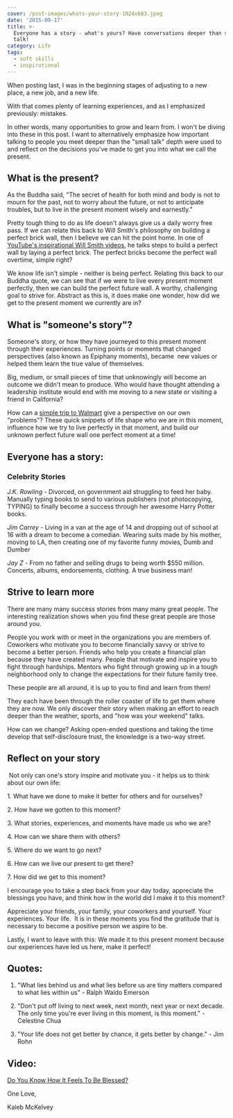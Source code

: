 ```yaml
---
cover: /post-images/whats-your-story-1024x683.jpeg
date: '2015-09-17'
title: >-
  Everyone has a story - what's yours? Have conversations deeper than small
  talk!
category: Life
tags:
  - soft skills
  - inspirational
---
```

When posting last, I was in the beginning stages of adjusting to a new place, a new job, and a new life. 

With that comes plenty of learning experiences, and as I emphasized previously: mistakes. 

In other words, many opportunities to grow and learn from. I won't be diving into these in this post. I want to alternatively emphasize how important talking to people you meet deeper than the "small talk" depth were used to and reflect on the decisions you've made to get you into what we call the present. 

## What is the present?

As the Buddha said, "The secret of health for both mind and body is not to mourn for the past, not to worry about the future, or not to anticipate troubles, but to live in the present moment wisely and earnestly." 

Pretty tough thing to do as life doesn't always give us a daily worry free pass. If we can relate this back to Will Smith's philosophy on building a perfect brick wall, then I believe we can hit the point home. In one of [YouTube's inspirational Will Smith videos](https://www.youtube.com/watch?v=eSwevO5VnoE), he talks steps to build a perfect wall by laying a perfect brick. The perfect bricks become the perfect wall overtime, simple right? 

We know life isn't simple - neither is being perfect. Relating this back to our Buddha quote, we can see that if we were to live every present moment perfectly, then we can build the perfect future wall. A worthy, challenging goal to strive for. Abstract as this is, it does make one wonder, how did we get to the present moment we currently are in? 

## What is "someone's story"?

Someone's story, or how they have journeyed to this present moment through their experiences. Turning points or moments that changed perspectives (also known as Epiphany moments), became  new values or helped them learn the true value of themselves. 

Big, medium, or small pieces of time that unknowingly will become an outcome we didn't mean to produce. Who would have thought attending a leadership institute would end with me moving to a new state or visiting a friend in California? 

How can a [simple trip to Walmart](https://kalebmckelvey.com/how-my-positive-thinking-journey-began) give a perspective on our own "problems"? These quick snippets of life shape who we are in this moment, influence how we try to live perfectly in that moment, and build our unknown perfect future wall one perfect moment at a time! 

## Everyone has a story:

### Celebrity Stories

_J.K. Rowling_ \- Divorced, on government aid struggling to feed her baby. Manually typing books to send to various publishers (not photocopying, TYPING) to finally become a success through her awesome Harry Potter books. 

_Jim Carrey_ \- Living in a van at the age of 14 and dropping out of school at 16 with a dream to become a comedian. Wearing suits made by his mother, moving to LA, then creating one of my favorite funny movies, Dumb and Dumber 

_Jay Z_ \- From no father and selling drugs to being worth $550 million. Concerts, albums, endorsements, clothing. A true business man! 

## Strive to learn more

There are many many success stories from many many great people. The interesting realization shows when you find these great people are those around you. 

People you work with or meet in the organizations you are members of. Coworkers who motivate you to become financially savvy or strive to become a better person. Friends who help you create a financial plan because they have created many. People that motivate and inspire you to fight through hardships. Mentors who fight through growing up in a tough neighborhood only to change the expectations for their future family tree. 

These people are all around, it is up to you to find and learn from them! 

They each have been through the roller coaster of life to get them where they are now. We only discover their story when making an effort to reach deeper than the weather, sports, and "how was your weekend" talks. 

How can we change? Asking open-ended questions and taking the time develop that self-disclosure trust, the knowledge is a two-way street. 

## Reflect on your story

 Not only can one's story inspire and motivate you - it helps us to think about our own life: 

1\. What have we done to make it better for others and for ourselves? 

2\. How have we gotten to this moment? 

3\. What stories, experiences, and moments have made us who we are? 

4\. How can we share them with others? 

5\. Where do we want to go next? 

6\. How can we live our present to get there? 

7\. How did we get to this moment? 

I encourage you to take a step back from your day today, appreciate the blessings you have, and think how in the world did I make it to this moment? 

Appreciate your friends, your family, your coworkers and yourself. Your experiences. Your life.  It is in these moments you find the gratitude that is necessary to become a positive person we aspire to be. 

Lastly, I want to leave with this: We made it to this present moment because our experiences have led us here, make it perfect! 

## **Quotes:**

1. "What lies behind us and what lies before us are tiny matters compared to what lies within us" - Ralph Waldo Emerson 

2. "Don't put off living to next week, next month, next year or next decade. The only time you're ever living in this moment, is this moment." - Celestine Chua 

3. "Your life does not get better by chance, it gets better by change." - Jim Rohn 

## Video:

[Do You Know How It Feels To Be Blessed?](http://www.youtube.com/watch?v=UqpSrUW19i8)

One Love, 

Kaleb McKelvey
